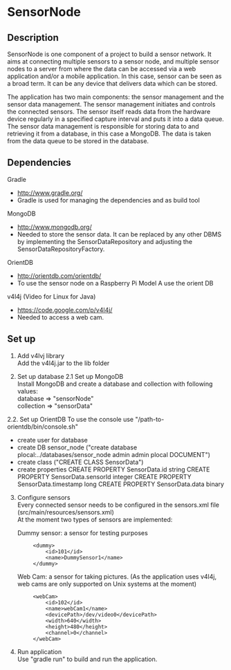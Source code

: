 SensorNode
==========

Description
-----------
SensorNode is one component of a project to build a sensor network. It aims at connecting multiple sensors to a sensor
node, and multiple sensor nodes to a server from where the data can be accessed via a web application and/or a mobile
application. In this case, sensor can be seen as a broad term. It can be any device that delivers data which can be
stored.

The application has two main components: the sensor management and the sensor data management. 
The sensor management initiates and controls the connected sensors. The sensor itself reads data from the hardware
device regularly in a specified capture interval and puts it into a data queue.
The sensor data management is responsible for storing data to and retrieving it from a database, in this case a MongoDB.
The data is taken from the data queue to be stored in the database.


Dependencies
------------
Gradle  
- http://www.gradle.org/  
- Gradle is used for managing the dependencies and as build tool

MongoDB  
- http://www.mongodb.org/  
- Needed to store the sensor data. It can be replaced by any other DBMS by implementing the SensorDataRepository and adjusting the SensorDataRepositoryFactory.

OrientDB
- http://orientdb.com/orientdb/
- To use the sensor node on a Raspberry Pi Model A use the orient DB

v4l4j (Video for Linux for Java)  
- https://code.google.com/p/v4l4j/  
- Needed to access a web cam.


Set up
------
1. Add v4lvj library  
Add the v4l4j.jar to the lib folder

2. Set up database
2.1 Set up MongoDB  
Install MongoDB and create a database and collection with following values:  
database => "sensorNode"  
collection => "sensorData"

2.2. Set up OrientDB
To use the console use "/path-to-orientdb/bin/console.sh"
- create user for database
- create DB sensor_node ("create database plocal:../databases/sensor_node admin admin plocal DOCUMENT")
- create class ("CREATE CLASS SensorData")
- create properties
    CREATE PROPERTY SensorData.id string
    CREATE PROPERTY SensorData.sensorId integer
    CREATE PROPERTY SensorData.timestamp long
    CREATE PROPERTY SensorData.data binary
			
3. Configure sensors  
Every connected sensor needs to be configured in the sensors.xml file (src/main/resources/sensors.xml)  
At the moment two types of sensors are implemented:

	Dummy sensor: a sensor for testing purposes
		
			<dummy>
				<id>101</id>
				<name>DummySensor1</name>
			</dummy>
	
	Web Cam: a sensor for taking pictures. (As the application uses v4l4j, web cams are only supported on Unix systems at the moment)
	
			<webCam>
				<id>102</id>
				<name>webCam1</name>
				<devicePath>/dev/video0</devicePath>
				<width>640</width>
				<height>480</height>
				<channel>0</channel>
			</webCam>
		
4. Run application  
Use "gradle run" to build and run the application.
